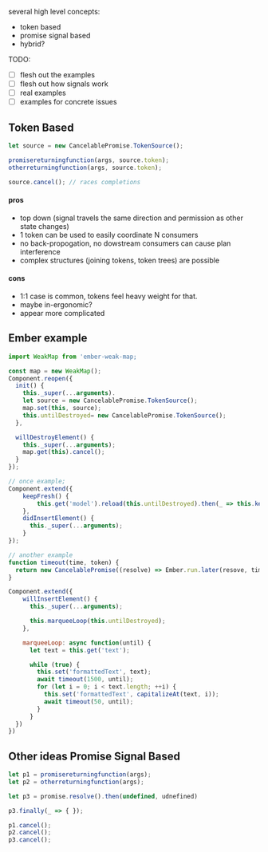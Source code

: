 several high level concepts:

* token based
* promise signal based
* hybrid?


TODO:

- [ ] flesh out the examples
- [ ] flesh out how signals work
- [ ] real examples
- [ ] examples for concrete issues

## Token Based

```js
let source = new CancelablePromise.TokenSource();

promisereturningfunction(args, source.token);
otherreturningfunction(args, source.token);

source.cancel(); // races completions
```

#### pros

* top down (signal travels the same direction and permission as other state changes)
* 1 token can be used to easily coordinate N consumers
* no back-propogation, no dowstream consumers can cause plan interference
* complex structures (joining tokens, token trees) are possible

#### cons

* 1:1 case is common, tokens feel heavy weight for that.
* maybe in-ergonomic?
* appear more complicated


## Ember example


```js
import WeakMap from 'ember-weak-map;

const map = new WeakMap();
Component.reopen({
  init() {
    this._super(...arguments).
    let source = new CancelablePromise.TokenSource();
    map.set(this, source);
    this.untilDestroyed= new CancelablePromise.TokenSource();
  },

  willDestroyElement() {
    this._super(...arguments);
    map.get(this).cancel();
  }
});

// once example;
Component.extend({
    keepFresh() {
        this.get('model').reload(this.untilDestroyed).then(_ => this.keepFresh());
    },
    didInsertElement() {
      this._super(...arguments);
    }
});

// another example
function timeout(time, token) {
  return new CancelablePromise((resolve) => Ember.run.later(resove, time), token);
}

Component.extend({
    willInsertElement() {
      this._super(...arguments);

      this.marqueeLoop(this.untilDestroyed);
    },

    marqueeLoop: async function(until) {
      let text = this.get('text');

      while (true) {
        this.set('formattedText', text);
        await timeout(1500, until);
        for (let i = 0; i < text.length; ++i) {
          this.set('formattedText', capitalizeAt(text, i));
          await timeout(50, until);
        }
      }
  })
})

```

## Other ideas Promise Signal Based


```js
let p1 = promisereturningfunction(args);
let p2 = otherreturningfunction(args);

let p3 = promise.resolve().then(undefined, udnefined)

p3.finally(_ => { });

p1.cancel();
p2.cancel();
p3.cancel();
```
